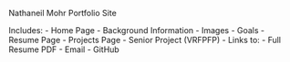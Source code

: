 Nathaneil Mohr Portfolio Site

Includes:
	- Home Page
		- Background Information
		- Images
		- Goals
	- Resume Page
	- Projects Page
		- Senior Project (VRFPFP)
	- Links to:
		- Full Resume PDF
		- Email
		- GitHub
